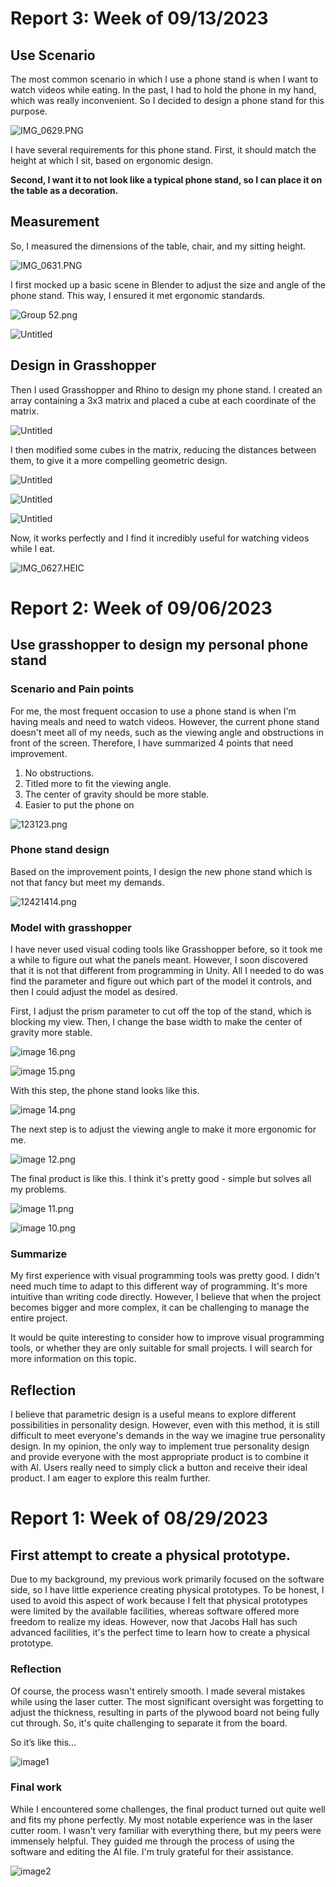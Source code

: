 # Report 3: Week of 09/13/2023

## Use Scenario

The most common scenario in which I use a phone stand is when I want to watch videos while eating. In the past, I had to hold the phone in my hand, which was really inconvenient. So I decided to design a phone stand for this purpose.

![IMG_0629.PNG](images/week3_1.png)

I have several requirements for this phone stand. First, it should match the height at which I sit, based on ergonomic design. 

**Second, I want it to not look like a typical phone stand, so I can place it on the table as a decoration.**

## Measurement

So, I measured the dimensions of the table, chair, and my sitting height. 

![IMG_0631.PNG](images/week3_2.png)

I first mocked up a basic scene in Blender to adjust the size and angle of the phone stand. This way, I ensured it met ergonomic standards. 

![Group 52.png](images/week3_3.png)

![Untitled](images/week3_4.png)

## Design in Grasshopper

Then I used Grasshopper and Rhino to design my phone stand. I created an array containing a 3x3 matrix and placed a cube at each coordinate of the matrix.

![Untitled](images/week3_5.png)

 I then modified some cubes in the matrix, reducing the distances between them, to give it a more compelling geometric design.

![Untitled](images/week3_6.png)

![Untitled](images/week3_7.png)

![Untitled](images/week3_8.png)

Now, it works perfectly and I find it incredibly useful for watching videos while I eat.

![IMG_0627.HEIC](images/week3_9.jpg)
# Report 2: Week of 09/06/2023

## Use grasshopper to design my personal phone stand

### Scenario and Pain points

For me, the most frequent occasion to use a phone stand is when I'm having meals and need to watch videos. However, the current phone stand doesn't meet all of my needs, such as the viewing angle and obstructions in front of the screen. Therefore, I have summarized 4 points that need improvement.

1. No obstructions.
2. Titled more to fit the viewing angle.
3. The center of gravity should be more stable.
4. Easier to put the phone on 

![123123.png](images/week2-01.png)

### Phone stand design

Based on the improvement points, I design the new phone stand which is not that fancy but meet my demands.

![12421414.png](images/week2-02.png)

### Model with grasshopper

I have never used visual coding tools like Grasshopper before, so it took me a while to figure out what the panels meant. However, I soon discovered that it is not that different from programming in Unity. All I needed to do was find the parameter and figure out which part of the model it controls, and then I could adjust the model as desired.

First, I adjust the prism parameter to cut off the top of the stand, which is blocking my view. Then, I change the base width to make the center of gravity more stable. 

![image 16.png](images/week2-03.png)

![image 15.png](images/week2-04.png)

With this step, the phone stand looks like this.

![image 14.png](images/week2-05.png)

The next step is to adjust the viewing angle to make it more ergonomic for me.

![image 12.png](images/week2-06.png)

The final product is like this. I think it's pretty good - simple but solves all my problems.

![image 11.png](images/week2-07.png)

![image 10.png](images/week2-08.png)

### Summarize

My first experience with visual programming tools was pretty good. I didn't need much time to adapt to this different way of programming. It's more intuitive than writing code directly. However, I believe that when the project becomes bigger and more complex, it can be challenging to manage the entire project.

It would be quite interesting to consider how to improve visual programming tools, or whether they are only suitable for small projects. I will search for more information on this topic.

## Reflection

I believe that parametric design is a useful means to explore different possibilities in personality design. However, even with this method, it is still difficult to meet everyone's demands in the way we imagine true personality design. In my opinion, the only way to implement true personality design and provide everyone with the most appropriate product is to combine it with AI. Users really need to simply click a button and receive their ideal product. I am eager to explore this realm further.

# Report 1: Week of 08/29/2023

## First attempt to create a physical prototype.

Due to my background, my previous work primarily focused on the software side, so I have little experience creating physical prototypes. To be honest, I used to avoid this aspect of work because I felt that physical prototypes were limited by the available facilities, whereas software offered more freedom to realize my ideas. However, now that Jacobs Hall has such advanced facilities, it's the perfect time to learn how to create a physical prototype.

### Reflection

Of course, the process wasn't entirely smooth. I made several mistakes while using the laser cutter. The most significant oversight was forgetting to adjust the thickness, resulting in parts of the plywood board not being fully cut through. So, it's quite challenging to separate it from the board.

So it’s like this…

![image1](images/WechatIMG162.jpg)

### Final work

While I encountered some challenges, the final product turned out quite well and fits my phone perfectly. My most notable experience was in the laser cutter room. I wasn't very familiar with everything there, but my peers were immensely helpful. They guided me through the process of using the software and editing the AI file. I'm truly grateful for their assistance.

![image2](images/WechatIMG161.jpg)
